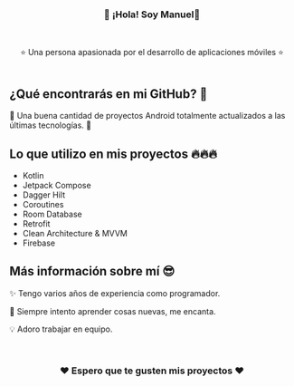 <h3 align="center">👋 ¡Hola! Soy Manuel👋</h3>
<br />
<div align="center">
  <p align="center">
    ⭐ Una persona apasionada por el desarrollo de aplicaciones móviles ⭐
    <br />
    <br />
  </p>
</div>


## ¿Qué encontrarás en mi GitHub? 👀

📱 Una buena cantidad de proyectos Android totalmente actualizados a las últimas tecnologías. 📱


## Lo que utilizo en mis proyectos 🔥🔥🔥

* Kotlin
* Jetpack Compose
* Dagger Hilt
* Coroutines
* Room Database
* Retrofit
* Clean Architecture & MVVM
* Firebase

## Más información sobre mí 😎
  <p>
    ✨ Tengo varios años de experiencia como programador.
    <br />
  </p>
  <p>
    💁 Siempre intento aprender cosas nuevas, me encanta.
    <br />
  </p>
  <p>
    💡 Adoro trabajar en equipo.
    <br />
  </p>
  <br />
  
<h3 align="center">❤️ Espero que te gusten mis proyectos ❤️</h3>

<!--
**ManuelGTDev/ManuelGTDev** is a ✨ _special_ ✨ repository because its `README.md` (this file) appears on your GitHub profile.

Here are some ideas to get you started:

- 🔭 I’m currently working on ...
- 🌱 I’m currently learning ...
- 👯 I’m looking to collaborate on ...
- 🤔 I’m looking for help with ...
- 💬 Ask me about ...
- 📫 How to reach me: ...
- 😄 Pronouns: ...
- ⚡ Fun fact: ...
-->
